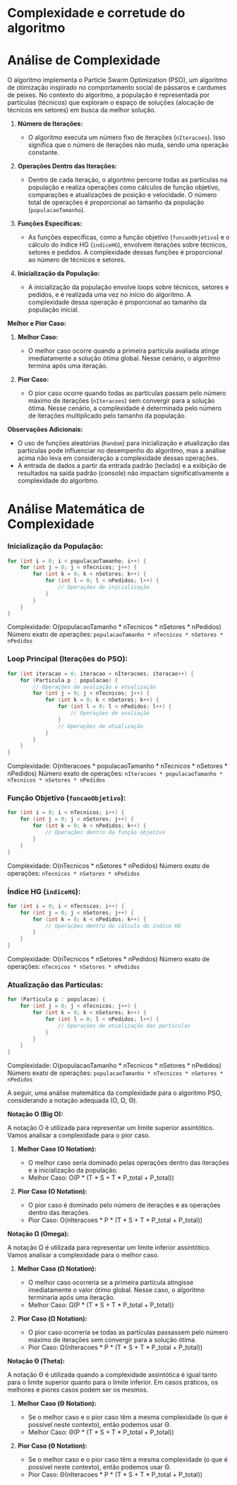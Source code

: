# Complexidade e corretude do algoritmo

# Análise de Complexidade

O algoritmo implementa o Particle Swarm Optimization (PSO), um algoritmo de otimização inspirado no comportamento social de pássaros e cardumes de peixes. No contexto do algoritmo, a população é representada por partículas (técnicos) que exploram o espaço de soluções (alocação de técnicos em setores) em busca da melhor solução.

1. **Número de Iterações:**
   - O algoritmo executa um número fixo de iterações (`nIteracoes`). Isso significa que o número de iterações não muda, sendo uma operação constante.

2. **Operações Dentro das Iterações:**
   - Dentro de cada iteração, o algoritmo percorre todas as partículas na população e realiza operações como cálculos de função objetivo, comparações e atualizações de posição e velocidade. O número total de operações é proporcional ao tamanho da população (`populacaoTamanho`).

3. **Funções Específicas:**
   - As funções específicas, como a função objetivo (`funcaoObjetivo`) e o cálculo do índice HG (`indiceHG`), envolvem iterações sobre técnicos, setores e pedidos. A complexidade dessas funções é proporcional ao número de técnicos e setores.

4. **Inicialização da População:**
   - A inicialização da população envolve loops sobre técnicos, setores e pedidos, e é realizada uma vez no início do algoritmo. A complexidade dessa operação é proporcional ao tamanho da população inicial.

**Melhor e Pior Caso:**

1. **Melhor Caso:**
   - O melhor caso ocorre quando a primeira partícula avaliada atinge imediatamente a solução ótima global. Nesse cenário, o algoritmo termina após uma iteração.

2. **Pior Caso:**
   - O pior caso ocorre quando todas as partículas passam pelo número máximo de iterações (`nIteracoes`) sem convergir para a solução ótima. Nesse cenário, a complexidade é determinada pelo número de iterações multiplicado pelo tamanho da população.

**Observações Adicionais:**
- O uso de funções aleatórias (`Random`) para inicialização e atualização das partículas pode influenciar no desempenho do algoritmo, mas a análise acima não leva em consideração a complexidade dessas operações.
- A entrada de dados a partir da entrada padrão (teclado) e a exibição de resultados na saída padrão (console) não impactam significativamente a complexidade do algoritmo.

# Análise Matemática de Complexidade

### Inicialização da População:
```java
for (int i = 0; i < populacaoTamanho; i++) {
    for (int j = 0; j < nTecnicos; j++) {
        for (int k = 0; k < nSetores; k++) {
            for (int l = 0; l < nPedidos; l++) {
                // Operações de inicialização
            }
        }
    }
}
```
Complexidade: O(populacaoTamanho * nTecnicos * nSetores * nPedidos)
Número exato de operações: `populacaoTamanho * nTecnicos * nSetores * nPedidos`

### Loop Principal (Iterações do PSO):
```java
for (int iteracao = 0; iteracao < nIteracoes; iteracao++) {
    for (Particula p : populacao) {
        // Operações de avaliação e atualização
        for (int j = 0; j < nTecnicos; j++) {
            for (int k = 0; k < nSetores; k++) {
                for (int l = 0; l < nPedidos; l++) {
                    // Operações de avaliação
                }
                // Operações de atualização
            }
        }
    }
}
```
Complexidade: O(nIteracoes * populacaoTamanho * nTecnicos * nSetores * nPedidos)
Número exato de operações: `nIteracoes * populacaoTamanho * nTecnicos * nSetores * nPedidos`

### Função Objetivo (`funcaoObjetivo`):
```java
for (int i = 0; i < nTecnicos; i++) {
    for (int j = 0; j < nSetores; j++) {
        for (int k = 0; k < nPedidos; k++) {
            // Operações dentro da função objetivo
        }
    }
}
```
Complexidade: O(nTecnicos * nSetores * nPedidos)
Número exato de operações: `nTecnicos * nSetores * nPedidos`

### Índice HG (`indiceHG`):
```java
for (int i = 0; i < nTecnicos; i++) {
    for (int j = 0; j < nSetores; j++) {
        for (int k = 0; k < nPedidos; k++) {
            // Operações dentro do cálculo do índice HG
        }
    }
}
```
Complexidade: O(nTecnicos * nSetores * nPedidos)
Número exato de operações: `nTecnicos * nSetores * nPedidos`

### Atualização das Partículas:
```java
for (Particula p : populacao) {
    for (int j = 0; j < nTecnicos; j++) {
        for (int k = 0; k < nSetores; k++) {
            for (int l = 0; l < nPedidos; l++) {
                // Operações de atualização das partículas
            }
        }
    }
}
```
Complexidade: O(populacaoTamanho * nTecnicos * nSetores * nPedidos)
Número exato de operações: `populacaoTamanho * nTecnicos * nSetores * nPedidos`

A seguir, uma análise matemática da complexidade para o algoritmo PSO, considerando a notação adequada (O, Ω, Θ).

**Notação O (Big O):**

A notação O é utilizada para representar um limite superior assintótico. Vamos analisar a complexidade para o pior caso.

1. **Melhor Caso (O Notation):**
   - O melhor caso seria dominado pelas operações dentro das iterações e a inicialização da população.
   - Melhor Caso: O(P * (T * S + T * P_total + P_total))

2. **Pior Caso (O Notation):**
   - O pior caso é dominado pelo número de iterações e as operações dentro das iterações.
   - Pior Caso: O(nIteracoes * P * (T * S + T * P_total + P_total))

**Notação Ω (Omega):**

A notação Ω é utilizada para representar um limite inferior assintótico. Vamos analisar a complexidade para o melhor caso.

1. **Melhor Caso (Ω Notation):**
   - O melhor caso ocorreria se a primeira partícula atingisse imediatamente o valor ótimo global. Nesse caso, o algoritmo terminaria após uma iteração.
   - Melhor Caso: Ω(P * (T * S + T * P_total + P_total))

2. **Pior Caso (Ω Notation):**
   - O pior caso ocorreria se todas as partículas passassem pelo número máximo de iterações sem convergir para a solução ótima.
   - Pior Caso: Ω(nIteracoes * P * (T * S + T * P_total + P_total))

**Notação Θ (Theta):**

A notação Θ é utilizada quando a complexidade assintótica é igual tanto para o limite superior quanto para o limite inferior. Em casos práticos, os melhores e piores casos podem ser os mesmos.

1. **Melhor Caso (Θ Notation):**
   - Se o melhor caso e o pior caso têm a mesma complexidade (o que é possível neste contexto), então podemos usar Θ.
   - Melhor Caso: Θ(P * (T * S + T * P_total + P_total))

2. **Pior Caso (Θ Notation):**
   - Se o melhor caso e o pior caso têm a mesma complexidade (o que é possível neste contexto), então podemos usar Θ.
   - Pior Caso: Θ(nIteracoes * P * (T * S + T * P_total + P_total))